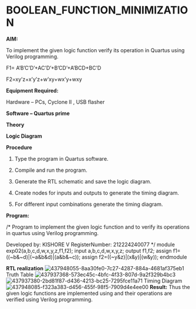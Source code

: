 # BOOLEAN_FUNCTION_MINIMIZATION

**AIM:**

To implement the given logic function verify its operation in Quartus using Verilog programming.

F1= A’B’C’D’+AC’D’+B’CD’+A’BCD+BC’D 

F2=xy’z+x’y’z+w’xy+wx’y+wxy

**Equipment Required:**

Hardware – PCs, Cyclone II , USB flasher

**Software – Quartus prime**

**Theory**

**Logic Diagram**

**Procedure**

1.	Type the program in Quartus software.

2.	Compile and run the program.

3.	Generate the RTL schematic and save the logic diagram.

4.	Create nodes for inputs and outputs to generate the timing diagram.

5.	For different input combinations generate the timing diagram.


**Program:**

/* Program to implement the given logic function and to verify its operations in quartus using Verilog programming. 

Developed by: KISHORE V RegisterNumber: 212224240077 */
module exp02(a,b,c,d,w,x,y,z,f1,f2);
input a,b,c,d,w,x,y,z;
output f1,f2;
assign f1=((~b&~d)|(~a&b&d)|(a&b&~c));
assign f2=((~y&z)|(x&y)|(w&y));
endmodule

**RTL realization**
![437948055-8aa30fe0-7c27-4287-884a-4681af375eb1](https://github.com/user-attachments/assets/62ce1189-536b-4621-a5be-2022abea55f5)
Truth Table
![437937368-573ec45c-4bfc-4f33-807d-9a2f329b4bc3](https://github.com/user-attachments/assets/ff7c5eb4-d176-4946-b5d4-3e1219afa30d)
![437937380-2bd81f87-d436-4213-bc25-7295fce11a71](https://github.com/user-attachments/assets/ff3e8ba0-17fb-4b55-95d9-df604ec03570)
Timing Diagram
![437948085-f323a383-d456-455f-98f5-7909d4e4ee00](https://github.com/user-attachments/assets/daccc869-24fd-4408-827e-6dc39d3997a5)
**Result:**
Thus the given logic functions are implemented using and their operations are verified using Verilog programming.

